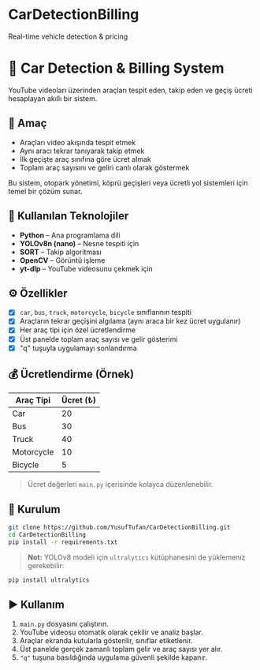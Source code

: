 # CarDetectionBilling 
Real-time vehicle detection &amp; pricing

# 🚗 Car Detection & Billing System

YouTube videoları üzerinden araçları tespit eden, takip eden ve geçiş ücreti hesaplayan akıllı bir sistem.

## 🎯 Amaç

- Araçları video akışında tespit etmek  
- Aynı aracı tekrar tanıyarak takip etmek  
- İlk geçişte araç sınıfına göre ücret almak  
- Toplam araç sayısını ve geliri canlı olarak göstermek  

Bu sistem, otopark yönetimi, köprü geçişleri veya ücretli yol sistemleri için temel bir çözüm sunar.

## 🧠 Kullanılan Teknolojiler

- **Python** – Ana programlama dili  
- **YOLOv8n (nano)** – Nesne tespiti için  
- **SORT** – Takip algoritması  
- **OpenCV** – Görüntü işleme  
- **yt-dlp** – YouTube videosunu çekmek için  

## ⚙️ Özellikler

- [x] `car`, `bus`, `truck`, `motorcycle`, `bicycle` sınıflarının tespiti  
- [x] Araçların tekrar geçişini algılama (aynı araca bir kez ücret uygulanır)  
- [x] Her araç tipi için özel ücretlendirme  
- [x] Üst panelde toplam araç sayısı ve gelir gösterimi  
- [x] "q" tuşuyla uygulamayı sonlandırma  

## 💰 Ücretlendirme (Örnek)

| Araç Tipi     | Ücret (₺) |
|---------------|-----------|
| Car           | 20        |
| Bus           | 30        |
| Truck         | 40        |
| Motorcycle    | 10        |
| Bicycle       | 5         |

> Ücret değerleri `main.py` içerisinde kolayca düzenlenebilir.

## 🚀 Kurulum

```bash
git clone https://github.com/YusufTufan/CarDetectionBilling.git
cd CarDetectionBilling
pip install -r requirements.txt
````

> **Not:** YOLOv8 modeli için `ultralytics` kütüphanesini de yüklemeniz gerekebilir:

```bash
pip install ultralytics
```

## ▶️ Kullanım

1. `main.py` dosyasını çalıştırın.
2. YouTube videosu otomatik olarak çekilir ve analiz başlar.
3. Araçlar ekranda kutularla gösterilir, sınıflar etiketlenir.
4. Üst panelde gerçek zamanlı toplam gelir ve araç sayısı yer alır.
5. `"q"` tuşuna basıldığında uygulama güvenli şekilde kapanır.
